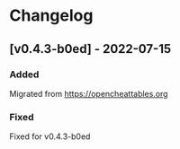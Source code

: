 # Changelog

## [v0.4.3-b0ed] - 2022-07-15
### Added
Migrated from https://opencheattables.org

### Fixed
Fixed for v0.4.3-b0ed